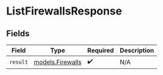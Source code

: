 # ListFirewallsResponse


## Fields

| Field                                      | Type                                       | Required                                   | Description                                |
| ------------------------------------------ | ------------------------------------------ | ------------------------------------------ | ------------------------------------------ |
| `result`                                   | [models.Firewalls](../models/firewalls.md) | :heavy_check_mark:                         | N/A                                        |